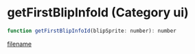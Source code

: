 # getFirstBlipInfoId (Category ui)

```js
function getFirstBlipInfoId(blipSprite: number): number
```

[filename](getFirstBlipInfoId_m.md ':include')